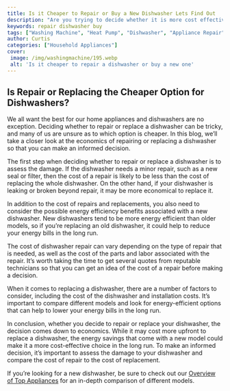 ```yaml
---
title: Is it Cheaper to Repair or Buy a New Dishwasher Lets Find Out
description: "Are you trying to decide whether it is more cost effective to repair or buy a new dishwasher Read this blog post to find out and learn cost saving strategies"
keywords: repair dishwasher buy
tags: ["Washing Machine", "Heat Pump", "Dishwasher", "Appliance Repair", "Kitchen Appliances", "Buy Appliance", "Clean Appliance"]
author: Curtis
categories: ["Household Appliances"]
cover: 
 image: /img/washingmachine/195.webp
 alt: 'Is it cheaper to repair a dishwasher or buy a new one'
---
```

## Is Repair or Replacing the Cheaper Option for Dishwashers?

We all want the best for our home appliances and dishwashers are no exception. Deciding whether to repair or replace a dishwasher can be tricky, and many of us are unsure as to which option is cheaper. In this blog, we’ll take a closer look at the economics of repairing or replacing a dishwasher so that you can make an informed decision.

The first step when deciding whether to repair or replace a dishwasher is to assess the damage. If the dishwasher needs a minor repair, such as a new seal or filter, then the cost of a repair is likely to be less than the cost of replacing the whole dishwasher. On the other hand, if your dishwasher is leaking or broken beyond repair, it may be more economical to replace it.

In addition to the cost of repairs and replacements, you also need to consider the possible energy efficiency benefits associated with a new dishwasher. New dishwashers tend to be more energy efficient than older models, so if you’re replacing an old dishwasher, it could help to reduce your energy bills in the long run.

The cost of dishwasher repair can vary depending on the type of repair that is needed, as well as the cost of the parts and labor associated with the repair. It’s worth taking the time to get several quotes from reputable technicians so that you can get an idea of the cost of a repair before making a decision.

When it comes to replacing a dishwasher, there are a number of factors to consider, including the cost of the dishwasher and installation costs. It’s important to compare different models and look for energy-efficient options that can help to lower your energy bills in the long run. 

In conclusion, whether you decide to repair or replace your dishwasher, the decision comes down to economics. While it may cost more upfront to replace a dishwasher, the energy savings that come with a new model could make it a more cost-effective choice in the long run. To make an informed decision, it’s important to assess the damage to your dishwasher and compare the cost of repair to the cost of replacement. 

If you’re looking for a new dishwasher, be sure to check out our [Overview of Top Appliances](./pages/appliance-overview) for an in-depth comparison of different models.
